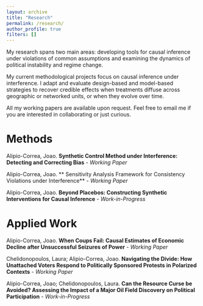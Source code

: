 ```yaml
---
layout: archive
title: "Research"
permalink: /research/
author_profile: true
filters: []
---
```


My research spans two main areas: developing tools for causal inference under violations of common assumptions and examining the dynamics of political instability and regime change.

My current methodological projects focus on causal inference under interference. I adapt and evaluate design-based and model-based strategies to recover credible effects when treatments diffuse across geographic or networked units, or when they evolve over time.

All my working papers are available upon request. Feel free to email me if you are interested in collaborating or just curious.


# Methods

Alipio-Correa, Joao. **Synthetic Control Method under Interference: Detecting and Correcting Bias** - *Working Paper*

Alipio-Correa, Joao. ** Sensitivity Analysis Framework for Consistency Violations under Interference** - *Working Paper*

Alipio-Correa, Joao. **Beyond Placebos: Constructing Synthetic Interventions for Causal Inference** - *Work-in-Progress*




# Applied Work

Alipio-Correa, Joao. **When Coups Fail: Causal Estimates of Economic Decline after Unsuccessful Seizures of Power** - *Working Paper*

Chelidonopoulos, Laura; Alipio-Correa, Joao. **Navigating the Divide: How Unattached Voters Respond to Politically Sponsored Protests in Polarized Contexts** - *Working Paper*

Alipio-Correa, Joao; Chelidonopoulos, Laura. **Can the Resource Curse be Avoided? Assessing the Impact of a Major Oil Field Discovery on Political Participation** - *Work-in-Progress*
